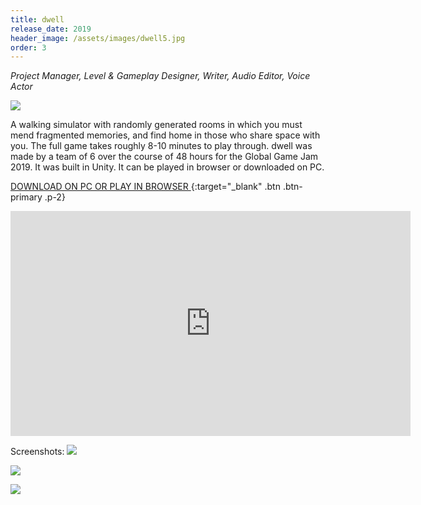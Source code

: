 ```yaml
---
title: dwell
release_date: 2019
header_image: /assets/images/dwell5.jpg
order: 3
---
```

_Project Manager, Level & Gameplay Designer, Writer, Audio Editor, Voice Actor_


![](/assets/images/dwell1.jpg)


A walking simulator with randomly generated rooms in which you must mend fragmented memories, and find home in those who share space with you. The full game takes roughly 8-10 minutes to play through. dwell was made by a team of 6 over the course of 48 hours for the Global Game Jam 2019. It was built in Unity. It can be played in browser or downloaded on PC. 
<br>

[DOWNLOAD ON PC OR PLAY IN BROWSER ](https://katietdyer.itch.io/dwell){:target="_blank" .btn .btn-primary .p-2}

<iframe src="https://player.vimeo.com/video/324784300" width="640" height="360" frameborder="0" allow="autoplay; fullscreen" allowfullscreen></iframe>

Screenshots:
![](/assets/images/dwell2.jpg)

![](/assets/images/dwell3.jpg)

![](/assets/images/dwell4.jpg)
